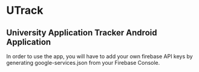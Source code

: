 # UTrack
## University Application Tracker Android Application

In order to use the app, you will have to add your own firebase API keys by generating google-services.json from your Firebase Console.
